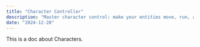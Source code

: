 ```yaml
---
title: "Character Controller"
description: "Master character control: make your entities move, run, attack, jump, and flash while managing their states seamlessly."
date: "2024-12-20"
---
```


This is a doc about Characters.
